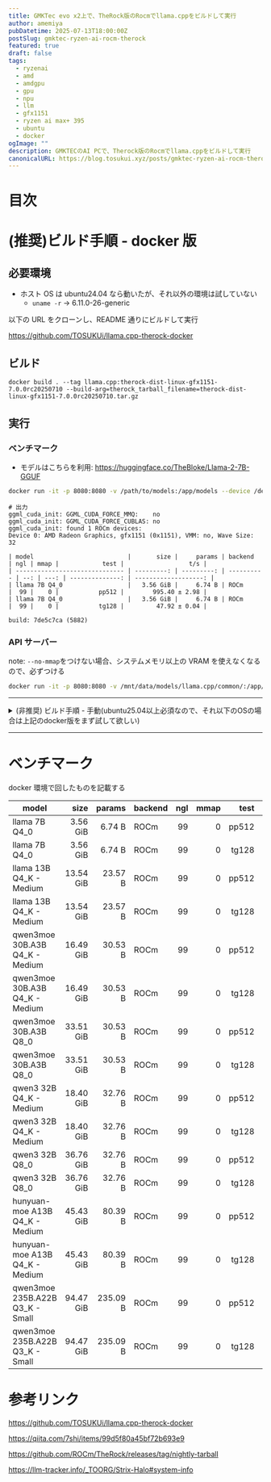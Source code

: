 ```yaml
---
title: GMKTec evo x2上で、TheRock版のRocmでllama.cppをビルドして実行
author: amemiya
pubDatetime: 2025-07-13T18:00:00Z
postSlug: gmktec-ryzen-ai-rocm-therock
featured: true
draft: false
tags:
  - ryzenai
  - amd
  - amdgpu
  - gpu
  - npu
  - llm
  - gfx1151
  - ryzen ai max+ 395
  - ubuntu
  - docker
ogImage: ""
description: GMKTECのAI PCで、Therock版のRocmでllama.cppをビルドして実行
canonicalURL: https://blog.tosukui.xyz/posts/gmktec-ryzen-ai-rocm-therock
---
```


# 目次

# (推奨)ビルド手順 - docker 版

## 必要環境

- ホスト OS は ubuntu24.04 なら動いたが、それ以外の環境は試していない
  - `uname -r` -> 6.11.0-26-generic

以下の URL をクローンし、README 通りにビルドして実行

https://github.com/TOSUKUi/llama.cpp-therock-docker

## ビルド

```
docker build . --tag llama.cpp:therock-dist-linux-gfx1151-7.0.0rc20250710 --build-arg=therock_tarball_filename=therock-dist-linux-gfx1151-7.0.0rc20250710.tar.gz
```

## 実行

### ベンチマーク

- モデルはこちらを利用: https://huggingface.co/TheBloke/Llama-2-7B-GGUF

```bash
docker run -it -p 8080:8080 -v /path/to/models:/app/models --device /dev/kfd --device /dev/dri --security-opt seccomp=unconfined  llama.cpp:therock-dist-linux-gfx1151-7.0.0rc20250710 build/bin/llama-bench -mmp 0 -ngl 99 -m ./models/llama-2-7b.Q4_0.gguf
```

```
# 出力
ggml_cuda_init: GGML_CUDA_FORCE_MMQ:    no
ggml_cuda_init: GGML_CUDA_FORCE_CUBLAS: no
ggml_cuda_init: found 1 ROCm devices:
Device 0: AMD Radeon Graphics, gfx1151 (0x1151), VMM: no, Wave Size: 32

| model                          |       size |     params | backend    | ngl | mmap |            test |                  t/s |
| ------------------------------ | ---------: | ---------: | ---------- | --: | ---: | --------------: | -------------------: |
| llama 7B Q4_0                  |   3.56 GiB |     6.74 B | ROCm       |  99 |    0 |           pp512 |        995.40 ± 2.98 |
| llama 7B Q4_0                  |   3.56 GiB |     6.74 B | ROCm       |  99 |    0 |           tg128 |         47.92 ± 0.04 |

build: 7de5c7ca (5882)
```

### API サーバー

note: `--no-mmap`をつけない場合、システムメモリ以上の VRAM を使えなくなるので、必ずつける

```bash
docker run -it -p 8080:8080 -v /mnt/data/models/llama.cpp/common/:/app/models --device /dev/kfd --device /dev/dri --security-opt seccomp=unconfined llama.cpp:therock-dist-linux-gfx1151-7.0.0rc20250710 build/bin/llama-server --no-mmap -ngl 99 -m ./models/llama-2-7b.Q4_0.gguf --host 0.0.0.0
```

---

<details>
<summary>(非推奨) ビルド手順 - 手動(ubuntu25.04以上必須なので、それ以下のOSの場合は上記のdocker版をまず試して欲しい)</summary>
<div>

# (非推奨) ビルド手順 - 手動(ubuntu25.04 以上必須なので、それ以下の OS の場合は上記の docker 版をまず試して欲しい)

## 必要環境

- ubuntu25.04 である必要があるが、実際に ubuntu25.04 で実行できることを確認していない(docker は少なくとも動いている)
- **ubuntu24.04**の場合は TheRock 版の Rocm を使う時点で実行時に segfault 食らうため、その場合は上記の docker 版のセットアップを行うこと
  - 出力例
  - ```
    ROCBLAS_USE_HIPBLASLT=1 build/bin/llama-bench -mmp 0 -m ./models/llama-2-7b.Q4_0.gguf
    ggml_cuda_init: GGML_CUDA_FORCE_MMQ:    no
    ggml_cuda_init: GGML_CUDA_FORCE_CUBLAS: no
    ggml_cuda_init: found 1 ROCm devices:
    invalid architecture ID received for device 0 AMD Radeon Graphics:   cc 1024.1024
      Device 0: AMD Radeon Graphics,  (0x4000), VMM: no, Wave Size: 0
    Segmentation fault (core dumped)
    ```
- なんか docker 環境では`ubuntu:rolling`(25.04)をベースイメージにしたら動いた(カーネルは共有のはずなのでその上のどこかのスタックが違う？)

## llama.cpp を clone して、作業ディレクトリにする

```bash
git clone https://github.com/ggml-org/llama.cpp llama.cpp-therock #適当に名前変えとく
cd llama.cpp-therock
```

## TheRock 版の Rocm からビルド済みパッケージを持ってくる

github の release ページから `therock-dist-linux-gfx1151-6.4.0` のパターンのものを持ってくる

https://github.com/ROCm/TheRock/releases/tag/nightly-tarball

今回は:`therock-dist-linux-gfx1151-6.4.0rc20250520.tar.gz`を持ってくる

```bash
sudo mkdir -p /opt/rocm-6.4.0rc  # もし違うディレクトリにしたければそこを指定
wget "https://github.com/ROCm/TheRock/releases/download/nightly-tarball/therock-dist-linux-gfx1151-6.4.0rc20250520.tar.gz"
```

解答して、`/opt/rocmに入れる`

```bash
sudo tar -xz -C /opt/rocm-6.4.0rc -f therock-dist-linux-gfx1151-6.4.0rc20250520.tar.gz
rm therock-dist-linux-gfx1151-6.4.0rc20250520.tar.gz # 不要なものは消す
```

## 環境変数を設定

これは何かしらファイルにして source できるようにしておくか、.envrc などで direnv から設定できるようにしておく方が望ましい

```bash
export ROCM_PATH="/opt/rocm-6.5.0rc"
export HIP_PLATFORM="amd"
export HIP_PATH="${ROCM_PATH}"
export HIP_CLANG_PATH="${ROCM_PATH}/llvm/bin"
export HIP_INCLUDE_PATH="${ROCM_PATH}/include"
export HIP_LIB_PATH="${ROCM_PATH}/lib"
export HIP_DEVICE_LIB_PATH="${ROCM_PATH}/lib/llvm/amdgcn/bitcode"
export PATH="${ROCM_PATH}/bin:${HIP_CLANG_PATH}:${PATH}"
export LD_LIBRARY_PATH="${ROCM_PATH}/lib:${ROCM_PATH}/lib64:${ROCM_PATH}/llvm/lib:${LD_LIBRARY_PATH}"
export LIBRARY_PATH="${ROCM_PATH}/lib:${ROCM_PATH}/lib64:${LIBRARY_PATH}"
export CPATH="${HIP_INCLUDE_PATH}:${CPATH}"
export PKG_CONFIG_PATH="${ROCM_PATH}/lib/pkgconfig:${PKG_CONFIG_PATH}"
```

この辺の参考リンク

https://llm-tracker.info/_TOORG/Strix-Halo#system-info

## llama.cpp の一部書き換え

### `ggml/src/ggml-cuda/vendors/hip.h`旧 Rocm 向けのマクロを、TheRock 版の Rocm 向けのマクロに置き換える

これをやらないとビルドが通らない。llama.cpp 自体が対応したら不必要になると思われる。

```bash
sed -i \
  -e 's/#define CUBLAS_COMPUTE_16F HIPBLAS_R_16F/#define CUBLAS_COMPUTE_16F HIPBLAS_COMPUTE_16F/' \
  -e 's/#define CUBLAS_COMPUTE_32F HIPBLAS_R_32F/#define CUBLAS_COMPUTE_32F HIPBLAS_COMPUTE_32F/' \
  -e 's/#define CUBLAS_COMPUTE_32F_FAST_16F HIPBLAS_R_32F/#define CUBLAS_COMPUTE_32F_FAST_16F HIPBLAS_COMPUTE_32F_FAST_16F/' \
  -e 's/#define cublasComputeType_t hipblasDatatype_t/#define cublasComputeType_t hipblasComputeType_t/' \
  -e 's/#define cudaDataType_t hipblasDatatype_t/#define cudaDataType_t hipDataType/' \
  "ggml/src/ggml-cuda/vendors/hip.h"
```

`git diff` の結果が以下のような雰囲気なら大丈夫。

```diff
diff --git a/ggml/src/ggml-cuda/vendors/hip.h b/ggml/src/ggml-cuda/vendors/hip.h
index 184d445f..64d7d1c9 100644
--- a/ggml/src/ggml-cuda/vendors/hip.h
+++ b/ggml/src/ggml-cuda/vendors/hip.h
@@ -146,11 +146,11 @@
 #define cublasComputeType_t hipblasComputeType_t
 #define cudaDataType_t hipDataType
 #else
-#define CUBLAS_COMPUTE_16F HIPBLAS_R_16F
-#define CUBLAS_COMPUTE_32F HIPBLAS_R_32F
-#define CUBLAS_COMPUTE_32F_FAST_16F HIPBLAS_R_32F
-#define cublasComputeType_t hipblasDatatype_t
-#define cudaDataType_t hipblasDatatype_t
+#define CUBLAS_COMPUTE_16F HIPBLAS_COMPUTE_16F
+#define CUBLAS_COMPUTE_32F HIPBLAS_COMPUTE_32F
+#define CUBLAS_COMPUTE_32F_FAST_16F HIPBLAS_COMPUTE_32F_FAST_16F
+#define cublasComputeType_t hipblasComputeType_t
+#define cudaDataType_t hipDataType
 #endif

 #define __CUDA_ARCH__ 1300
```

参考リンク

https://qiita.com/7shi/items/99d5f80a45bf72b693e9

## llama.cpp をビルド

必要そうなものをインストールしておく。他に必要なものがあれば適宜入れる。

```bash
sudo apt install build-essential clang libcurl4-openssl-dev ninja-build
```

ビルド

```bash
mkdir build && cd build \
  && HIPCC="$(/opt/rocm-6.4.0rc/bin/hipconfig -l)/clang" \
  cmake .. \
  -G Ninja \
  -DGGML_HIP=ON \
  -DAMDGPU_TARGETS=gfx1151 \
  -DCMAKE_BUILD_TYPE=Release \
  -DCMAKE_C_COMPILER=clang \
  -DCMAKE_CXX_COMPILER=clang++ \
  -DHIP_PLATFORM=amd \
  && cmake --build . --config Release -- -j $(nproc)
```

## テスト

ベンチマークを回す。

ここでは以下のモデルを使ってベンチマークする。

https://huggingface.co/TheBloke/Llama-2-7B-GGUF

- note1: `-mmp 0`をつけない場合、システムメモリ以上のメモリをアロケーションできない
- note2: `ROCBLAS_USE_HIPBLASLT=1`をつけるとパフォーマンスが 20%以上上がるので必須

```bash
ROCBLAS_USE_HIPBLASLT=1 build/bin/llama-bench -mmp 0 -m ./models/llama-2-7b.Q4_0.gguf

ggml_cuda_init: GGML_CUDA_FORCE_MMQ:    no
ggml_cuda_init: GGML_CUDA_FORCE_CUBLAS: no
ggml_cuda_init: found 1 ROCm devices:
  Device 0: AMD Radeon Graphics, gfx1151 (0x1151), VMM: no, Wave Size: 32


build: 7de5c7ca (5882)
```

| model         |     size | params | backend | ngl | mmap |  test |           t/s |
| ------------- | -------: | -----: | ------- | --: | ---: | ----: | ------------: |
| llama 7B Q4_0 | 3.56 GiB | 6.74 B | ROCm    |  99 |    0 | pp512 | 995.40 ± 2.98 |
| llama 7B Q4_0 | 3.56 GiB | 6.74 B | ROCm    |  99 |    0 | tg128 |  47.92 ± 0.04 |

</div>
</details>

---

# ベンチマーク

docker 環境で回したものを記載する

| model                           |      size |   params | backend | ngl | mmap |  test |           t/s |
| ------------------------------- | --------: | -------: | ------- | --: | ---: | ----: | ------------: |
| llama 7B Q4_0                   |  3.56 GiB |   6.74 B | ROCm    |  99 |    0 | pp512 | 994.53 ± 4.16 |
| llama 7B Q4_0                   |  3.56 GiB |   6.74 B | ROCm    |  99 |    0 | tg128 |  47.92 ± 0.02 |
| llama 13B Q4_K - Medium         | 13.54 GiB |  23.57 B | ROCm    |  99 |    0 | pp512 | 335.70 ± 3.06 |
| llama 13B Q4_K - Medium         | 13.54 GiB |  23.57 B | ROCm    |  99 |    0 | tg128 |  13.71 ± 0.01 |
| qwen3moe 30B.A3B Q4_K - Medium  | 16.49 GiB |  30.53 B | ROCm    |  99 |    0 | pp512 | 607.81 ± 5.31 |
| qwen3moe 30B.A3B Q4_K - Medium  | 16.49 GiB |  30.53 B | ROCm    |  99 |    0 | tg128 |  56.55 ± 0.02 |
| qwen3moe 30B.A3B Q8_0           | 33.51 GiB |  30.53 B | ROCm    |  99 |    0 | pp512 | 601.03 ± 4.37 |
| qwen3moe 30B.A3B Q8_0           | 33.51 GiB |  30.53 B | ROCm    |  99 |    0 | tg128 |  37.91 ± 0.00 |
| qwen3 32B Q4_K - Medium         | 18.40 GiB |  32.76 B | ROCm    |  99 |    0 | pp512 | 255.66 ± 2.72 |
| qwen3 32B Q4_K - Medium         | 18.40 GiB |  32.76 B | ROCm    |  99 |    0 | tg128 |   9.91 ± 0.00 |
| qwen3 32B Q8_0                  | 36.76 GiB |  32.76 B | ROCm    |  99 |    0 | pp512 | 246.55 ± 2.16 |
| qwen3 32B Q8_0                  | 36.76 GiB |  32.76 B | ROCm    |  99 |    0 | tg128 |   5.67 ± 0.01 |
| hunyuan-moe A13B Q4_K - Medium  | 45.43 GiB |  80.39 B | ROCm    |  99 |    0 | pp512 | 246.06 ± 3.46 |
| hunyuan-moe A13B Q4_K - Medium  | 45.43 GiB |  80.39 B | ROCm    |  99 |    0 | tg128 |  22.56 ± 0.04 |
| qwen3moe 235B.A22B Q3_K - Small | 94.47 GiB | 235.09 B | ROCm    |  99 |    0 | pp512 | 125.91 ± 2.24 |
| qwen3moe 235B.A22B Q3_K - Small | 94.47 GiB | 235.09 B | ROCm    |  99 |    0 | tg128 |  13.52 ± 0.01 |

# 参考リンク

https://github.com/TOSUKUi/llama.cpp-therock-docker

https://qiita.com/7shi/items/99d5f80a45bf72b693e9

https://github.com/ROCm/TheRock/releases/tag/nightly-tarball

https://llm-tracker.info/_TOORG/Strix-Halo#system-info
